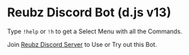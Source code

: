 # Reubz Discord Bot (d.js v13)

Type `!help` or `!h` to get a Select Menu with all the Commands. 

Join [Reubz Discord Server](https://discord.gg/zuqcKZQC2c) to Use or Try out this Bot. 